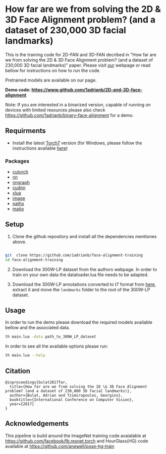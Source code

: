 

# How far are we from solving the 2D \& 3D Face Alignment problem? (and a dataset of 230,000 3D facial landmarks)

This is the training code for 2D-FAN and 3D-FAN decribed in "How far are we from solving the 2D \& 3D Face Alignment problem? (and a dataset of 230,000 3D facial landmarks)" paper. Please visit [our](https://www.adrianbulat.com) webpage or read bellow for instructions on how to run the code.

Pretrained models are available on our page.

**Demo code: <https://www.github.com/1adrianb/2D-and-3D-face-alignment>**

Note: If you are interested in a binarized version, capable of running on devices with limited resources please also check <https://github.com/1adrianb/binary-face-alignment> for a demo.

## Requirments

- Install the latest [Torch7](http://torch.ch/docs/getting-started.html) version (for Windows, please follow the instructions available [here](https://github.com/torch/distro/blob/master/win-files/README.md))

### Packages

- [cutorch](https://github.com/torch/cutorch)
- [nn](https://github.com/torch/nn)
- [nngraph](https://github.com/torch/nngraph)
- [cudnn](https://github.com/soumith/cudnn.torch)
- [xlua](https://github.com/torch/xlua)
- [image](https://github.com/torch/image)
- [paths](https://github.com/torch/paths)
- [matio](https://github.com/soumith/matio-ffi.torch)

## Setup

1. Clone the github repository and install all the dependencies mentiones above.

```bash

git  clone https://github.com/1adrianb/face-alignment-training
cd face-alignment-training
```

2. Download the 300W-LP dataset from the authors webpage. In order to train on your own data the dataloader.lua file needs to be adapted.

3. Download the 300W-LP annotations converted to t7 format from [here](https://www.adrianbulat.com/downloads/FaceAlignment/landmarks.zip), extract it and move the ```landmarks``` folder to the root of the 300W-LP dataset.

## Usage

In order to run the demo please download the required models available bellow and the associated data.

```bash
th main.lua -data path_to_300W_LP_dataset
```

In order to see all the available options please run:

```bash
th main.lua --help
```

## Citation

```
@inproceedings{bulat2017far,
  title={How far are we from solving the 2D \& 3D Face Alignment problem? (and a dataset of 230,000 3D facial landmarks)},
  author={Bulat, Adrian and Tzimiropoulos, Georgios},
  booktitle={International Conference on Computer Vision},
  year={2017}
}
```

## Acknowledgements

This pipeline is build around the ImageNet training code avaialable at <https://github.com/facebook/fb.resnet.torch> and HourGlass(HG) code available at https://github.com/anewell/pose-hg-train
